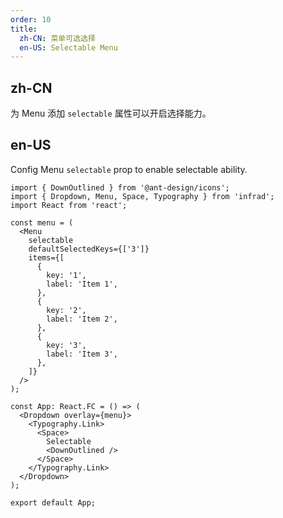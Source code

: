 ```yaml
---
order: 10
title:
  zh-CN: 菜单可选选择
  en-US: Selectable Menu
---
```


## zh-CN

为 Menu 添加 `selectable` 属性可以开启选择能力。

## en-US

Config Menu `selectable` prop to enable selectable ability.

```tsx
import { DownOutlined } from '@ant-design/icons';
import { Dropdown, Menu, Space, Typography } from 'infrad';
import React from 'react';

const menu = (
  <Menu
    selectable
    defaultSelectedKeys={['3']}
    items={[
      {
        key: '1',
        label: 'Item 1',
      },
      {
        key: '2',
        label: 'Item 2',
      },
      {
        key: '3',
        label: 'Item 3',
      },
    ]}
  />
);

const App: React.FC = () => (
  <Dropdown overlay={menu}>
    <Typography.Link>
      <Space>
        Selectable
        <DownOutlined />
      </Space>
    </Typography.Link>
  </Dropdown>
);

export default App;
```
